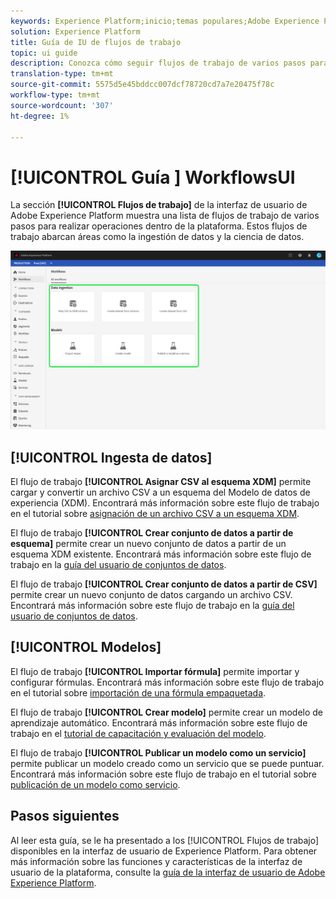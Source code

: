 ```yaml
---
keywords: Experience Platform;inicio;temas populares;Adobe Experience Platform;guía del usuario;guía del usuario;guía del usuario de flujos de trabajo;flujos de trabajo;guía del usuario de flujos de trabajo;
solution: Experience Platform
title: Guía de IU de flujos de trabajo
topic: ui guide
description: Conozca cómo seguir flujos de trabajo de varios pasos para realizar operaciones comunes dentro de la interfaz de usuario de Adobe Experience Platform.
translation-type: tm+mt
source-git-commit: 5575d5e45bddcc007dcf78720cd7a7e20475f78c
workflow-type: tm+mt
source-wordcount: '307'
ht-degree: 1%

---
```



# [!UICONTROL Guía ] WorkflowsUI

La sección **[!UICONTROL Flujos de trabajo]** de la interfaz de usuario de Adobe Experience Platform muestra una lista de flujos de trabajo de varios pasos para realizar operaciones dentro de la plataforma. Estos flujos de trabajo abarcan áreas como la ingestión de datos y la ciencia de datos.

![flujos de trabajo](./images/workflows/workflows.png)

## [!UICONTROL Ingesta de datos]

El flujo de trabajo **[!UICONTROL Asignar CSV al esquema XDM]** permite cargar y convertir un archivo CSV a un esquema del Modelo de datos de experiencia (XDM). Encontrará más información sobre este flujo de trabajo en el tutorial sobre [asignación de un archivo CSV a un esquema XDM](../ingestion/tutorials/map-a-csv-file.md).

El flujo de trabajo **[!UICONTROL Crear conjunto de datos a partir de esquema]** permite crear un nuevo conjunto de datos a partir de un esquema XDM existente. Encontrará más información sobre este flujo de trabajo en la [guía del usuario de conjuntos de datos](../catalog/datasets/user-guide.md#schema).

El flujo de trabajo **[!UICONTROL Crear conjunto de datos a partir de CSV]** permite crear un nuevo conjunto de datos cargando un archivo CSV. Encontrará más información sobre este flujo de trabajo en la [guía del usuario de conjuntos de datos](../catalog/datasets/user-guide.md#csv).

## [!UICONTROL Modelos]

El flujo de trabajo **[!UICONTROL Importar fórmula]** permite importar y configurar fórmulas. Encontrará más información sobre este flujo de trabajo en el tutorial sobre [importación de una fórmula empaquetada](../data-science-workspace/models-recipes/import-packaged-recipe-ui.md).

El flujo de trabajo **[!UICONTROL Crear modelo]** permite crear un modelo de aprendizaje automático. Encontrará más información sobre este flujo de trabajo en el [tutorial de capacitación y evaluación del modelo](../data-science-workspace/models-recipes/train-evaluate-model-ui.md).

El flujo de trabajo **[!UICONTROL Publicar un modelo como un servicio]** permite publicar un modelo creado como un servicio que se puede puntuar. Encontrará más información sobre este flujo de trabajo en el tutorial sobre [publicación de un modelo como servicio](../data-science-workspace/models-recipes/publish-model-service-ui.md).

## Pasos siguientes

Al leer esta guía, se le ha presentado a los [!UICONTROL Flujos de trabajo] disponibles en la interfaz de usuario de Experience Platform. Para obtener más información sobre las funciones y características de la interfaz de usuario de la plataforma, consulte la [guía de la interfaz de usuario de Adobe Experience Platform](ui-guide.md).